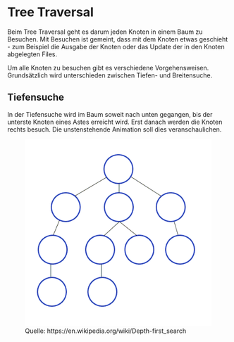 # Tree Traversal

Beim Tree Traversal geht es darum jeden Knoten in einem Baum zu
Besuchen. Mit Besuchen ist gemeint, dass mit dem Knoten etwas geschieht
\- zum Beispiel die Ausgabe der Knoten oder das Update der in
den Knoten abgelegten Files.

Um alle Knoten zu besuchen gibt es verschiedene Vorgehensweisen.
Grundsätzlich wird unterschieden zwischen Tiefen- und Breitensuche.

## Tiefensuche

In der Tiefensuche wird im Baum soweit nach unten gegangen, bis der
unterste Knoten eines Astes erreicht wird. Erst danach werden die Knoten
rechts besuch. Die unstenstehende Animation soll dies veranschaulichen.

<figure>
    <img src="./images/Depth-First-Search.gif" alt="Tiefensuche">
    <figcaption>Quelle: https://en.wikipedia.org/wiki/Depth-first_search</figcaption>
</figure>